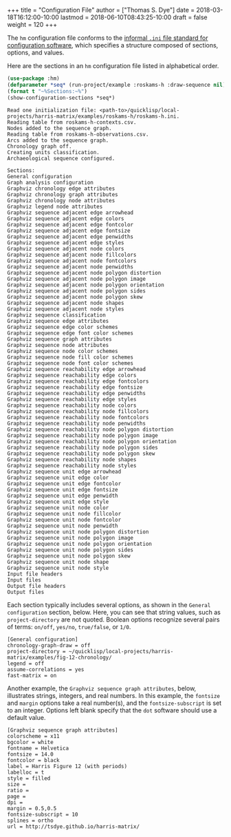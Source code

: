 +++
title = "Configuration File"
author = ["Thomas S. Dye"]
date = 2018-03-18T16:12:00-10:00
lastmod = 2018-06-10T08:43:25-10:00
draft = false
weight = 120
+++

The `hm` configuration file conforms to the [informal `.ini` file standard for
configuration software](https://en.wikipedia.org/wiki/INI_file), which specifies a structure composed of sections,
options, and values.

Here are the sections in an `hm` configuration file listed in alphabetical order.

<a id="org4130e40"></a>
```lisp
(use-package :hm)
(defparameter *seq* (run-project/example :roskams-h :draw-sequence nil))
(format t "~%Sections:~%")
(show-configuration-sections *seq*)
```

```text
Read one initialization file: <path-to>/quicklisp/local-projects/harris-matrix/examples/roskams-h/roskams-h.ini.
Reading table from roskams-h-contexts.csv.
Nodes added to the sequence graph.
Reading table from roskams-h-observations.csv.
Arcs added to the sequence graph.
Chronology graph off.
Creating units classification.
Archaeological sequence configured.

Sections:
General configuration
Graph analysis configuration
Graphviz chronology edge attributes
Graphviz chronology graph attributes
Graphviz chronology node attributes
Graphviz legend node attributes
Graphviz sequence adjacent edge arrowhead
Graphviz sequence adjacent edge colors
Graphviz sequence adjacent edge fontcolor
Graphviz sequence adjacent edge fontsize
Graphviz sequence adjacent edge penwidths
Graphviz sequence adjacent edge styles
Graphviz sequence adjacent node colors
Graphviz sequence adjacent node fillcolors
Graphviz sequence adjacent node fontcolors
Graphviz sequence adjacent node penwidths
Graphviz sequence adjacent node polygon distortion
Graphviz sequence adjacent node polygon image
Graphviz sequence adjacent node polygon orientation
Graphviz sequence adjacent node polygon sides
Graphviz sequence adjacent node polygon skew
Graphviz sequence adjacent node shapes
Graphviz sequence adjacent node styles
Graphviz sequence classification
Graphviz sequence edge attributes
Graphviz sequence edge color schemes
Graphviz sequence edge font color schemes
Graphviz sequence graph attributes
Graphviz sequence node attributes
Graphviz sequence node color schemes
Graphviz sequence node fill color schemes
Graphviz sequence node font color schemes
Graphviz sequence reachability edge arrowhead
Graphviz sequence reachability edge colors
Graphviz sequence reachability edge fontcolors
Graphviz sequence reachability edge fontsize
Graphviz sequence reachability edge penwidths
Graphviz sequence reachability edge styles
Graphviz sequence reachability node colors
Graphviz sequence reachability node fillcolors
Graphviz sequence reachability node fontcolors
Graphviz sequence reachability node penwidths
Graphviz sequence reachability node polygon distortion
Graphviz sequence reachability node polygon image
Graphviz sequence reachability node polygon orientation
Graphviz sequence reachability node polygon sides
Graphviz sequence reachability node polygon skew
Graphviz sequence reachability node shapes
Graphviz sequence reachability node styles
Graphviz sequence unit edge arrowhead
Graphviz sequence unit edge color
Graphviz sequence unit edge fontcolor
Graphviz sequence unit edge fontsize
Graphviz sequence unit edge penwidth
Graphviz sequence unit edge style
Graphviz sequence unit node color
Graphviz sequence unit node fillcolor
Graphviz sequence unit node fontcolor
Graphviz sequence unit node penwidth
Graphviz sequence unit node polygon distortion
Graphviz sequence unit node polygon image
Graphviz sequence unit node polygon orientation
Graphviz sequence unit node polygon sides
Graphviz sequence unit node polygon skew
Graphviz sequence unit node shape
Graphviz sequence unit node style
Input file headers
Input files
Output file headers
Output files
```

Each section typically includes several options, as shown in the `General
 configuration` section, below.  Here, you can see that string values, such as
`project-directory` are not quoted.  Boolean options recognize several pairs of
terms: `on/off`, `yes/no`, `true/false`, or `1/0`.

```text
[General configuration]
chronology-graph-draw = off
project-directory = ~/quicklisp/local-projects/harris-matrix/examples/fig-12-chronology/
legend = off
assume-correlations = yes
fast-matrix = on
```

Another example, the `Graphviz sequence graph attributes`, below, illustrates
strings, integers, and real numbers. In this example, the `fontsize` and
`margin` options take a real number(s), and the `fontsize-subscript` is set to
an integer. Options left blank specify that the `dot` software should use a
default value.

```text
[Graphviz sequence graph attributes]
colorscheme = x11
bgcolor = white
fontname = Helvetica
fontsize = 14.0
fontcolor = black
label = Harris Figure 12 (with periods)
labelloc = t
style = filled
size =
ratio =
page =
dpi =
margin = 0.5,0.5
fontsize-subscript = 10
splines = ortho
url = http://tsdye.github.io/harris-matrix/
```
